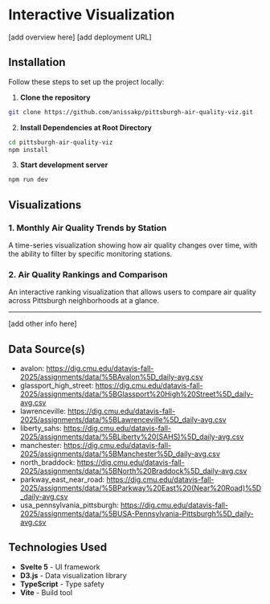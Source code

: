 # Interactive Visualization

[add overview here]
[add deployment URL]


## Installation
Follow these steps to set up the project locally:

1. **Clone the repository**
```bash
git clone https://github.com/anissakp/pittsburgh-air-quality-viz.git
```

2. **Install Dependencies at Root Directory**
```bash
cd pittsburgh-air-quality-viz
npm install
```

3. **Start development server**
```bash
npm run dev
```



## Visualizations

### 1. Monthly Air Quality Trends by Station
A time-series visualization showing how air quality changes over time, with the ability to filter by specific monitoring stations.

### 2. Air Quality Rankings and Comparison
An interactive ranking visualization that allows users to compare air quality across Pittsburgh neighborhoods at a glance.

---

[add other info here]


## Data Source(s)

- avalon: https://dig.cmu.edu/datavis-fall-2025/assignments/data/%5BAvalon%5D_daily-avg.csv
- glassport_high_street: https://dig.cmu.edu/datavis-fall-2025/assignments/data/%5BGlassport%20High%20Street%5D_daily-avg.csv
- lawrenceville: https://dig.cmu.edu/datavis-fall-2025/assignments/data/%5BLawrenceville%5D_daily-avg.csv
- liberty_sahs: https://dig.cmu.edu/datavis-fall-2025/assignments/data/%5BLiberty%20(SAHS)%5D_daily-avg.csv
- manchester: https://dig.cmu.edu/datavis-fall-2025/assignments/data/%5BManchester%5D_daily-avg.csv
- north_braddock: https://dig.cmu.edu/datavis-fall-2025/assignments/data/%5BNorth%20Braddock%5D_daily-avg.csv
- parkway_east_near_road: https://dig.cmu.edu/datavis-fall-2025/assignments/data/%5BParkway%20East%20(Near%20Road)%5D_daily-avg.csv
- usa_pennsylvania_pittsburgh: https://dig.cmu.edu/datavis-fall-2025/assignments/data/%5BUSA-Pennsylvania-Pittsburgh%5D_daily-avg.csv

## Technologies Used
- **Svelte 5** - UI framework
- **D3.js** - Data visualization library
- **TypeScript** - Type safety
- **Vite** - Build tool
